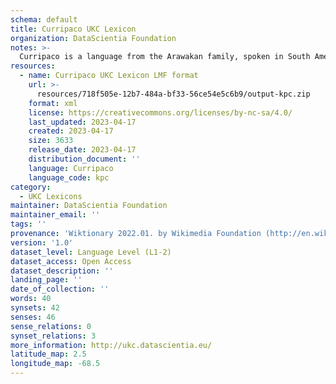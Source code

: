```yaml
---
schema: default
title: Curripaco UKC Lexicon
organization: DataScientia Foundation
notes: >-
  Curripaco is a language from the Arawakan family, spoken in South America. The UKC Lexicon of Curripaco is represented as a lexico-semantic network. It consists of words, word senses, synsets, as well as sense-level and synset-level relationships.
resources:
  - name: Curripaco UKC Lexicon LMF format
    url: >-
      resources/718f505e-12b7-484a-bf33-56ce54e5c6b9/output-kpc.zip
    format: xml
    license: https://creativecommons.org/licenses/by-nc-sa/4.0/
    last_updated: 2023-04-17
    created: 2023-04-17
    size: 3633
    release_date: 2023-04-17
    distribution_document: ''
    language: Curripaco
    language_code: kpc
category:
  - UKC Lexicons
maintainer: DataScientia Foundation
maintainer_email: ''
tags: ''
provenance: 'Wiktionary 2022.01. by Wikimedia Foundation (http://en.wiktionary.org); CogNet 2.1 by Khuyagbaatar Batsuren, National University of Mongolia (http://cognet.ukc.disi.unitn.it); KinDiv: Kinship Diversity 1.0 by Temuulen Khishigsuren (http://ukc.disi.unitn.it/index.php/kinship/); Native Languages of the Americas 2021.11. by Laura Redish and Orrin Lewis (http://www.native-languages.org); Princeton WordNet 2.1 by Princeton University (https://wordnet.princeton.edu)'
version: '1.0'
dataset_level: Language Level (L1-2)
dataset_access: Open Access
dataset_description: ''
landing_page: ''
date_of_collection: ''
words: 40
synsets: 42
senses: 46
sense_relations: 0
synset_relations: 3
more_information: http://ukc.datascientia.eu/
latitude_map: 2.5
longitude_map: -68.5
---
```

